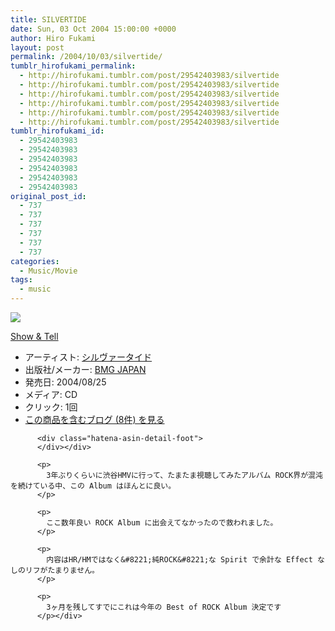 ```yaml
---
title: SILVERTIDE
date: Sun, 03 Oct 2004 15:00:00 +0000
author: Hiro Fukami
layout: post
permalink: /2004/10/03/silvertide/
tumblr_hirofukami_permalink:
  - http://hirofukami.tumblr.com/post/29542403983/silvertide
  - http://hirofukami.tumblr.com/post/29542403983/silvertide
  - http://hirofukami.tumblr.com/post/29542403983/silvertide
  - http://hirofukami.tumblr.com/post/29542403983/silvertide
  - http://hirofukami.tumblr.com/post/29542403983/silvertide
  - http://hirofukami.tumblr.com/post/29542403983/silvertide
tumblr_hirofukami_id:
  - 29542403983
  - 29542403983
  - 29542403983
  - 29542403983
  - 29542403983
  - 29542403983
original_post_id:
  - 737
  - 737
  - 737
  - 737
  - 737
  - 737
categories:
  - Music/Movie
tags:
  - music
---
```

<div class="section">
  <div class="hatena-asin-detail">
    <p>
      <a href="http://www.amazon.co.jp/gp/product/B000PFU9TC/ref=as_li_tf_il?ie=UTF8&camp=247&creative=1211&creativeASIN=B000PFU9TC&linkCode=as2&tag=dsea-22" target="_blank"><img border="0" src="http://ws.assoc-amazon.jp/widgets/q?_encoding=UTF8&ASIN=B000PFU9TC&Format=_SL160_&ID=AsinImage&MarketPlace=JP&ServiceVersion=20070822&WS=1&tag=dsea-22" /></a><img src="http://www.assoc-amazon.jp/e/ir?t=dsea-22&l=as2&o=9&a=B000PFU9TC" width="1" height="1" border="0" alt="" style="border:none!important;margin:0!important;" /> <div class="hatena-asin-detail-info">
        <p>
          <a href="http://www.amazon.co.jp/gp/product/B000PFU9TC/ref=as_li_tf_tl?ie=UTF8&camp=247&creative=1211&creativeASIN=B000PFU9TC&linkCode=as2&tag=dsea-22" target="_blank">Show & Tell</a><img src="http://www.assoc-amazon.jp/e/ir?t=dsea-22&l=as2&o=9&a=B000PFU9TC" width="1" height="1" border="0" alt="" style="border:none!important;margin:0!important;" /> <ul>
            <li>
              <span class="hatena-asin-detail-label">アーティスト:</span> <a href="http://d.hatena.ne.jp/keyword/%A5%B7%A5%EB%A5%F4%A5%A1%A1%BC%A5%BF%A5%A4%A5%C9" class="keyword" target="_blank">シルヴァータイド</a>
            </li>
            <li>
              <span class="hatena-asin-detail-label">出版社/メーカー:</span> <a href="http://d.hatena.ne.jp/keyword/BMG%20JAPAN" class="keyword" target="_blank">BMG JAPAN</a>
            </li>
            <li>
              <span class="hatena-asin-detail-label">発売日:</span> 2004/08/25
            </li>
            <li>
              <span class="hatena-asin-detail-label">メディア:</span> CD
            </li>
            <li>
              <span class="hatena-asin-detail-label">クリック</span>: 1回
            </li>
            <li>
              <a href="http://d.hatena.ne.jp/asin/B0002IJNP8" target="_blank">この商品を含むブログ (8件) を見る</a>
            </li>
          </ul></div> 
          
          <div class="hatena-asin-detail-foot">
          </div></div> 
          
          <p>
            3年ぶりくらいに渋谷HMVに行って、たまたま視聴してみたアルバム ROCK界が混沌を続けている中、この Album はほんとに良い。
          </p>
          
          <p>
            ここ数年良い ROCK Album に出会えてなかったので救われました。
          </p>
          
          <p>
            内容はHR/HMではなく&#8221;純ROCK&#8221;な Spirit で余計な Effect なしのリフがたまりません。
          </p>
          
          <p>
            3ヶ月を残してすでにこれは今年の Best of ROCK Album 決定です
          </p></div>